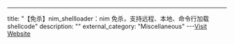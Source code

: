 ---
title: "【免杀】nim_shellloader：nim 免杀，支持远程、本地、命令行加载 shellcode"
description: ""
external_category: "Miscellaneous"
---[Visit Website](https://github.com/sh3d0ww01f/nim_shellloader)

